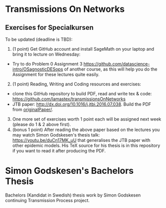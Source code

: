 # Transmissions On Networks

## Exercises for Specialkursen

To be updated (deadline is TBD):

1. (1 point) Get GitHub account and install SageMath on your laptop and bring it to lecture on Wednesday: 
  - Try to do Problem 0 Assignment 3 https://github.com/datascience-intro/OSagnosticDESops of another course, as this will help you do the Assignment for these lectures quite easily.
2. (1 point) Reading, Writing and Coding resources and exercises:
  - clone this GitHub repository to build PDF, read and write tex & code: https://github.com/lamastex/transmissionsOnNetworks
  - JTB paper: http://dx.doi.org/10.1016/j.jtbi.2016.07.038. Build the PDF from [originalPaper/](originalPaper/).
3. One more set of exercises worth 1 point each will be assigned next week (please do 1 & 2 above first).
4. (bonus 1 point) After reading the above paper based on the lectures you may watch Simon Godskesen's thesis talk: https://youtu.be/duCn17MK_uU that generalises the JTB paper with other epidemic models. His TeX source for his thesis is in this repository if you want to read it after producing the PDF.


# Simon Godskesen's Bachelors Thesis
Bachelors (Kandidat in Swedish) thesis work by Simon Godskesen continuing Transmission Process project.
